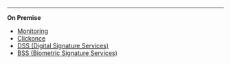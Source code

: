 <!-- markdownlint-disable-next-line first-line-heading 
**Saas**
- [Introduction](introduction)
-->
---

**On Premise**

<!--* [Home](/)-->
* [Monitoring](/en/monitor/monitor)
* [Clickonce](/en/clickonce/clickonce)
* [DSS (Digital Signature Services)](/en/DSS/installation-guide)
* [BSS (Biometric Signature Services)](/en/BSS/bss)
<!--* [Biosigner](/en-us/biosigner)-->
